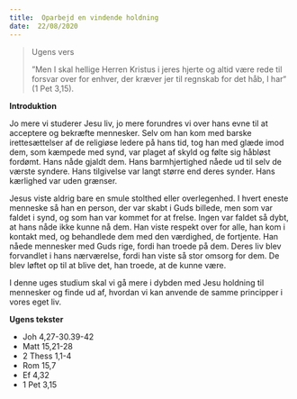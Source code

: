 ```yaml
---
title:  Oparbejd en vindende holdning
date:  22/08/2020
---
```


> <p>Ugens vers</p>
> ”Men I skal hellige Herren Kristus i jeres hjerte og altid være rede til forsvar over for enhver, der kræver jer til regnskab for det håb, I har“ (1 Pet 3,15).

**Introduktion**

Jo mere vi studerer Jesu liv, jo mere forundres vi over hans evne til at acceptere og bekræfte mennesker. Selv om han kom med barske irettesættelser af de religiøse ledere på hans tid, tog han med glæde imod dem, som kæmpede med synd, var plaget af skyld og følte sig håbløst fordømt. Hans nåde gjaldt dem. Hans barmhjertighed nåede ud til selv de værste syndere. Hans tilgivelse var langt større end deres synder. Hans kærlighed var uden grænser.

Jesus viste aldrig bare en smule stolthed eller overlegenhed. I hvert eneste menneske så han en person, der var skabt i Guds billede, men som var faldet i synd, og som han var kommet for at frelse. Ingen var faldet så dybt, at hans nåde ikke kunne nå dem. Han viste respekt over for alle, han kom i kontakt med, og behandlede dem med den værdighed, de fortjente. Han nåede mennesker med Guds rige, fordi han troede på dem. Deres liv blev forvandlet i hans nærværelse, fordi han viste så stor omsorg for dem. De blev løftet op til at blive det, han troede, at de kunne være.

I denne uges studium skal vi gå mere i dybden med Jesu holdning til mennesker og finde ud af, hvordan vi kan anvende de samme principper i vores eget liv.

**Ugens tekster**

- Joh 4,27-30.39-42
- Matt 15,21-28
- 2 Thess 1,1-4
- Rom 15,7
- Ef 4,32
- 1 Pet 3,15